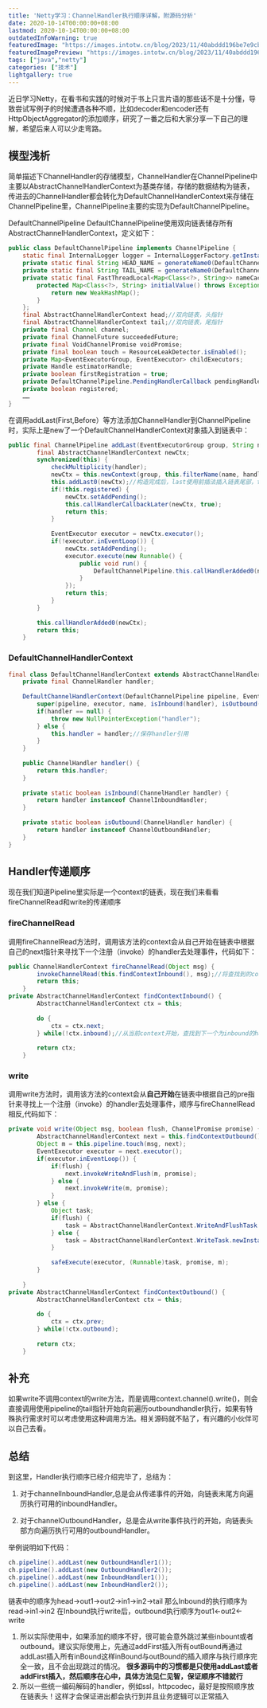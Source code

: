 ```yaml
---
title: 'Netty学习：ChannelHandler执行顺序详解，附源码分析'
date: 2020-10-14T00:00:00+08:00
lastmod: 2020-10-14T00:00:00+08:00
outdatedInfoWarning: true
featuredImage: "https://images.intotw.cn/blog/2023/11/40abddd196be7e9cb79b83534d4983a4.webp"
featuredImagePreview: "https://images.intotw.cn/blog/2023/11/40abddd196be7e9cb79b83534d4983a4.webp"
tags: ["java","netty"]
categories: ["技术"]
lightgallery: true
---
```


近日学习Netty，在看书和实践的时候对于书上只言片语的那些话不是十分懂，导致尝试写例子的时候遭遇各种不顺，比如decoder和encoder还有HttpObjectAggregator的添加顺序，研究了一番之后和大家分享一下自己的理解，希望后来人可以少走弯路。

## 模型浅析
简单描述下ChannelHandler的存储模型，ChannelHandler在ChannelPipeline中主要以AbstractChannelHandlerContext为基类存储，存储的数据结构为链表，传进去的ChannelHandler都会转化为DefaultChannelHandlerContext来存储在ChannelPipeline里，ChannelPipeline主要的实现为DefaultChannelPipeline。

DefaultChannelPipeline
DefaultChannelPipeline使用双向链表储存所有AbstractChannelHandlerContext，定义如下：
```java
public class DefaultChannelPipeline implements ChannelPipeline {
    static final InternalLogger logger = InternalLoggerFactory.getInstance(DefaultChannelPipeline.class);
    private static final String HEAD_NAME = generateName0(DefaultChannelPipeline.HeadContext.class);
    private static final String TAIL_NAME = generateName0(DefaultChannelPipeline.TailContext.class);
    private static final FastThreadLocal<Map<Class<?>, String>> nameCaches = new FastThreadLocal<Map<Class<?>, String>>() {
        protected Map<Class<?>, String> initialValue() throws Exception {
            return new WeakHashMap();
        }
    };
    final AbstractChannelHandlerContext head;//双向链表，头指针
    final AbstractChannelHandlerContext tail;//双向链表，尾指针
    private final Channel channel;
    private final ChannelFuture succeededFuture;
    private final VoidChannelPromise voidPromise;
    private final boolean touch = ResourceLeakDetector.isEnabled();
    private Map<EventExecutorGroup, EventExecutor> childExecutors;
    private Handle estimatorHandle;
    private boolean firstRegistration = true;
    private DefaultChannelPipeline.PendingHandlerCallback pendingHandlerCallbackHead;
    private boolean registered;
    ……
}
```
在调用addLast(First,Before）等方法添加ChannelHandler到ChannelPipeline时，实际上是new了一个DefaultChannelHandlerContext对象插入到链表中：
```java
public final ChannelPipeline addLast(EventExecutorGroup group, String name, ChannelHandler handler) {
        final AbstractChannelHandlerContext newCtx;
        synchronized(this) {
            checkMultiplicity(handler);
            newCtx = this.newContext(group, this.filterName(name, handler), handler);//第一个参数为eventgroup，第二个参数为通过方法获取的channelhandler名称，第三个为channelhandler
            this.addLast0(newCtx);//构造完成后，last使用前插法插入链表尾部，first使用后插法插入链表头部
            if(!this.registered) {
                newCtx.setAddPending();
                this.callHandlerCallbackLater(newCtx, true);
                return this;
            }
 
            EventExecutor executor = newCtx.executor();
            if(!executor.inEventLoop()) {
                newCtx.setAddPending();
                executor.execute(new Runnable() {
                    public void run() {
                        DefaultChannelPipeline.this.callHandlerAdded0(newCtx);
                    }
                });
                return this;
            }
        }
 
        this.callHandlerAdded0(newCtx);
        return this;
    }
```

### DefaultChannelHandlerContext
```java
final class DefaultChannelHandlerContext extends AbstractChannelHandlerContext {
    private final ChannelHandler handler;
 
    DefaultChannelHandlerContext(DefaultChannelPipeline pipeline, EventExecutor executor, String name, ChannelHandler handler) {
        super(pipeline, executor, name, isInbound(handler), isOutbound(handler));//调用父类构造方法创建context
        if(handler == null) {
            throw new NullPointerException("handler");
        } else {
            this.handler = handler;//保存handler引用
        }
    }
 
    public ChannelHandler handler() {
        return this.handler;
    }
 
    private static boolean isInbound(ChannelHandler handler) {
        return handler instanceof ChannelInboundHandler;
    }
 
    private static boolean isOutbound(ChannelHandler handler) {
        return handler instanceof ChannelOutboundHandler;
    }
}
```
## Handler传递顺序
现在我们知道Pipeline里实际是一个context的链表，现在我们来看看fireChannelRead和write的传递顺序

### fireChannelRead
调用fireChannelRead方法时，调用该方法的context会从自己开始在链表中根据自己的next指针来寻找下一个注册（invoke）的handler去处理事件，代码如下：
```java
public ChannelHandlerContext fireChannelRead(Object msg) {
        invokeChannelRead(this.findContextInbound(), msg);//将查找到的context传递进入执行channelRead方法，里面还有一些eventLoop的判断
        return this;
    }
private AbstractChannelHandlerContext findContextInbound() {
        AbstractChannelHandlerContext ctx = this;
 
        do {
            ctx = ctx.next;
        } while(!ctx.inbound);//从当前context开始，查找到下一个为inbound的handler，所以说outbound和inbound的插入顺序与执行顺序或执行成功与否没有任何关系，只与最后链表的结果有关，并且当handler过多时会影响遍历速度
 
        return ctx;
    }
```
### write
调用write方法时，调用该方法的context会从**自己开始**在链表中根据自己的pre指针来寻找上一个注册（invoke）的handler去处理事件，顺序与fireChannelRead相反,代码如下：
```java
private void write(Object msg, boolean flush, ChannelPromise promise) {
        AbstractChannelHandlerContext next = this.findContextOutbound();//查找到上一个outBoundContext
        Object m = this.pipeline.touch(msg, next);
        EventExecutor executor = next.executor();
        if(executor.inEventLoop()) {
            if(flush) {
                next.invokeWriteAndFlush(m, promise);
            } else {
                next.invokeWrite(m, promise);
            }
        } else {
            Object task;
            if(flush) {
                task = AbstractChannelHandlerContext.WriteAndFlushTask.newInstance(next, m, promise);
            } else {
                task = AbstractChannelHandlerContext.WriteTask.newInstance(next, m, promise);
            }
 
            safeExecute(executor, (Runnable)task, promise, m);
        }
 
    }
private AbstractChannelHandlerContext findContextOutbound() {
        AbstractChannelHandlerContext ctx = this;
 
        do {
            ctx = ctx.prev;
        } while(!ctx.outbound);
 
        return ctx;
    }
```
## 补充
如果write不调用context的write方法，而是调用context.channel().write()，则会直接调用使用pipeline的tail指针开始向前遍历outboundhandler执行，如果有特殊执行需求时可以考虑使用这种调用方法。相关源码就不贴了，有兴趣的小伙伴可以自己去看。
## 总结
到这里，Handler执行顺序已经介绍完毕了，总结为：

1. 对于channelInboundHandler,总是会从传递事件的开始，向链表末尾方向遍历执行可用的inboundHandler。

2. 对于channelOutboundHandler，总是会从write事件执行的开始，向链表头部方向遍历执行可用的outboundHandler。

举例说明如下代码：
```java
ch.pipeline().addLast(new OutboundHandler1());  
ch.pipeline().addLast(new OutboundHandler2());  
ch.pipeline().addLast(new InboundHandler1());  
ch.pipeline().addLast(new InboundHandler2());  
```
链表中的顺序为head->out1->out2->in1->in2->tail
那么Inbound的执行顺序为read->in1->in2
在Inbound执行write后，outbound执行顺序为out1<-out2<-write
1. 所以实际使用中，如果添加的顺序不好，很可能会意外跳过某些inbount或者outbound。建议实际使用上，先通过addFirst插入所有outBound再通过addLast插入所有inBound这样inBound与outBound的插入顺序与执行顺序完全一致，且不会出现跳过的情况。
**很多源码中的习惯都是只使用addLast或者addFirst插入，然后顺序在心中，具体方法见仁见智，保证顺序不错就行**
2. 所以一些统一编码解码的handler，例如ssl，httpcodec，最好是按照顺序放在链表头！这样才会保证进出都会执行到并且业务逻辑可以正常插入
